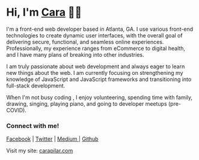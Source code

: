 # Hi, I'm [Cara](https://www.carapilar.com/) 👋🏽

I'm a front-end web developer based in Atlanta, GA. I use various front-end technologies to create dynamic user interfaces, with the overall goal of delivering secure, functional, and seamless online experiences. Professionally, my experience ranges from eCommerce to digital health, and I have many plans of breaking into other industries. 

I am truly passionate about web development and always eager to learn new things about the web. I am currently focusing on strengthening my knowledge of JavaScript and JavaScript frameworks and transitioning into full-stack development.

When I'm not busy coding , I enjoy volunteering, spending time with family, drawing, singing, playing piano, and going to developer meetups (pre-COVID).

### Connect with me!
[Facebook](https://www.facebook.com/carapilartech)  |  [Twitter](https://www.twitter.com/CaraPilar_)  |  [Medium ](https://carapilar.medium.com/)  |  [Github](https://www.github.com/CaraPilar)

Visit my site: [carapilar.com](https://www.carapilar.com)

<!--
**CaraPilar/carapilar** is a ✨ _special_ ✨ repository because its `README.md` (this file) appears on your GitHub profile.

Here are some ideas to get you started:

- 🔭 I’m currently working on ...
- 🌱 I’m currently learning ...
- 👯 I’m looking to collaborate on ...
- 🤔 I’m looking for help with ...
- 💬 Ask me about ...
- 📫 How to reach me: ...
- 😄 Pronouns: ...
- ⚡ Fun fact: ...
-->
